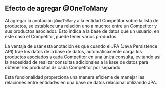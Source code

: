## Efecto de agregar @OneToMany
Al agregar la anotación `@OneToMany` a la entidad Competitor sobre la lista de productos, se establece una relación uno a muchos entre un Competitor y sus productos asociados. Esto indica a la base de datos que un usuario, en este caso el Competitor, puede tener varios productos. 

La ventaja de usar esta anotación es que cuando el JPA (Java Persistence API) trae los datos de la base de datos, automáticamente carga los productos asociados a cada Competitor en una única consulta, evitando así la necesidad de realizar consultas adicionales a la base de datos para obtener los productos de cada Competitor por separado.

Esta funcionalidad proporciona una manera eficiente de manejar las relaciones entre entidades en una base de datos relacional utilizando JPA.


